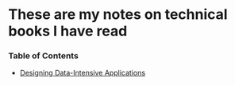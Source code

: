 # These are my notes on technical books I have read

### Table of Contents
- [Designing Data-Intensive Applications](https://www.notion.so/Designing-Data-Intensive-Applications-1d0c156ec56f80d7b251e1a3e993b911?pvs=4)
